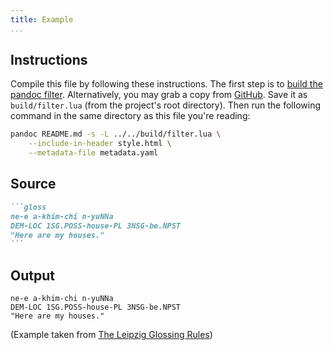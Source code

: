 ```yaml
---
title: Example
...
```


## Instructions

Compile this file by following these instructions.
The first step is to [build the pandoc filter](../../CONTRIBUTING.md).
Alternatively, you may grab a copy from [GitHub](https://github.com/palasimi/lua-igt/releases).
Save it as `build/filter.lua` (from the project's root directory).
Then run the following command in the same directory as this file you're reading:

```bash
pandoc README.md -s -L ../../build/filter.lua \
    --include-in-header style.html \
    --metadata-file metadata.yaml
```

## Source

~~~markdown
```gloss
ne-e a-khim-chi n-yuNNa
DEM-LOC 1SG.POSS-house-PL 3NSG-be.NPST
"Here are my houses."
```
~~~

## Output

```gloss
ne-e a-khim-chi n-yuNNa
DEM-LOC 1SG.POSS-house-PL 3NSG-be.NPST
"Here are my houses."
```

(Example taken from [The Leipzig Glossing Rules](https://www.eva.mpg.de/lingua/resources/glossing-rules.php))
